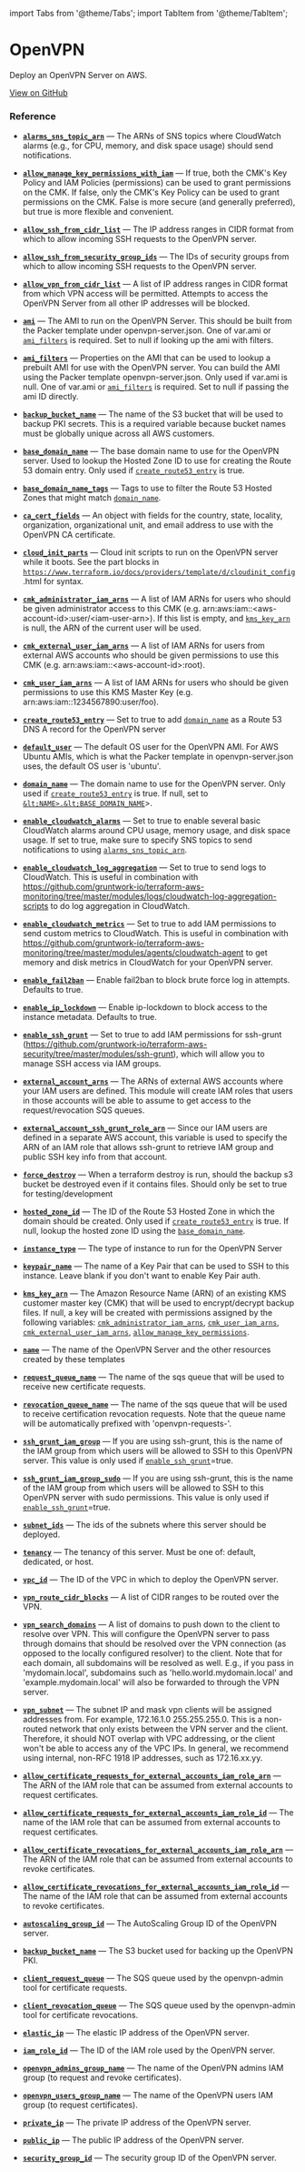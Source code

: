 import Tabs from '@theme/Tabs';
import TabItem from '@theme/TabItem';

# OpenVPN

Deploy an OpenVPN Server on AWS.

<a href="https://github.com/gruntwork-io/terraform-aws-service-catalog/tree/master/modules/mgmt/openvpn-server" className="link-button">View on GitHub</a>

### Reference

<Tabs>
<TabItem value="inputs" label="Inputs" default>

<a name="alarms_sns_topic_arn" className="snap-top"></a>

* [**`alarms_sns_topic_arn`**](#alarms_sns_topic_arn) &mdash; The ARNs of SNS topics where CloudWatch alarms (e.g., for CPU, memory, and disk space usage) should send notifications.

<a name="allow_manage_key_permissions_with_iam" className="snap-top"></a>

* [**`allow_manage_key_permissions_with_iam`**](#allow_manage_key_permissions_with_iam) &mdash; If true, both the CMK's Key Policy and IAM Policies (permissions) can be used to grant permissions on the CMK. If false, only the CMK's Key Policy can be used to grant permissions on the CMK. False is more secure (and generally preferred), but true is more flexible and convenient.

<a name="allow_ssh_from_cidr_list" className="snap-top"></a>

* [**`allow_ssh_from_cidr_list`**](#allow_ssh_from_cidr_list) &mdash; The IP address ranges in CIDR format from which to allow incoming SSH requests to the OpenVPN server.

<a name="allow_ssh_from_security_group_ids" className="snap-top"></a>

* [**`allow_ssh_from_security_group_ids`**](#allow_ssh_from_security_group_ids) &mdash; The IDs of security groups from which to allow incoming SSH requests to the OpenVPN server.

<a name="allow_vpn_from_cidr_list" className="snap-top"></a>

* [**`allow_vpn_from_cidr_list`**](#allow_vpn_from_cidr_list) &mdash; A list of IP address ranges in CIDR format from which VPN access will be permitted. Attempts to access the OpenVPN Server from all other IP addresses will be blocked.

<a name="ami" className="snap-top"></a>

* [**`ami`**](#ami) &mdash; The AMI to run on the OpenVPN Server. This should be built from the Packer template under openvpn-server.json. One of var.ami or [`ami_filters`](#ami_filters) is required. Set to null if looking up the ami with filters.

<a name="ami_filters" className="snap-top"></a>

* [**`ami_filters`**](#ami_filters) &mdash; Properties on the AMI that can be used to lookup a prebuilt AMI for use with the OpenVPN server. You can build the AMI using the Packer template openvpn-server.json. Only used if var.ami is null. One of var.ami or [`ami_filters`](#ami_filters) is required. Set to null if passing the ami ID directly.

<a name="backup_bucket_name" className="snap-top"></a>

* [**`backup_bucket_name`**](#backup_bucket_name) &mdash; The name of the S3 bucket that will be used to backup PKI secrets. This is a required variable because bucket names must be globally unique across all AWS customers.

<a name="base_domain_name" className="snap-top"></a>

* [**`base_domain_name`**](#base_domain_name) &mdash; The base domain name to use for the OpenVPN server. Used to lookup the Hosted Zone ID to use for creating the Route 53 domain entry. Only used if [`create_route53_entry`](#create_route53_entry) is true.

<a name="base_domain_name_tags" className="snap-top"></a>

* [**`base_domain_name_tags`**](#base_domain_name_tags) &mdash; Tags to use to filter the Route 53 Hosted Zones that might match [`domain_name`](#domain_name).

<a name="ca_cert_fields" className="snap-top"></a>

* [**`ca_cert_fields`**](#ca_cert_fields) &mdash; An object with fields for the country, state, locality, organization, organizational unit, and email address to use with the OpenVPN CA certificate.

<a name="cloud_init_parts" className="snap-top"></a>

* [**`cloud_init_parts`**](#cloud_init_parts) &mdash; Cloud init scripts to run on the OpenVPN server while it boots. See the part blocks in [`https://www.terraform.io/docs/providers/template/d/cloudinit_config`](#https://www.terraform.io/docs/providers/template/d/cloudinit_config).html for syntax.

<a name="cmk_administrator_iam_arns" className="snap-top"></a>

* [**`cmk_administrator_iam_arns`**](#cmk_administrator_iam_arns) &mdash; A list of IAM ARNs for users who should be given administrator access to this CMK (e.g. arn:aws:iam::&lt;aws-account-id>:user/&lt;iam-user-arn>). If this list is empty, and [`kms_key_arn`](#kms_key_arn) is null, the ARN of the current user will be used.

<a name="cmk_external_user_iam_arns" className="snap-top"></a>

* [**`cmk_external_user_iam_arns`**](#cmk_external_user_iam_arns) &mdash; A list of IAM ARNs for users from external AWS accounts who should be given permissions to use this CMK (e.g. arn:aws:iam::&lt;aws-account-id>:root).

<a name="cmk_user_iam_arns" className="snap-top"></a>

* [**`cmk_user_iam_arns`**](#cmk_user_iam_arns) &mdash; A list of IAM ARNs for users who should be given permissions to use this KMS Master Key (e.g. arn:aws:iam::1234567890:user/foo).

<a name="create_route53_entry" className="snap-top"></a>

* [**`create_route53_entry`**](#create_route53_entry) &mdash; Set to true to add [`domain_name`](#domain_name) as a Route 53 DNS A record for the OpenVPN server

<a name="default_user" className="snap-top"></a>

* [**`default_user`**](#default_user) &mdash; The default OS user for the OpenVPN AMI. For AWS Ubuntu AMIs, which is what the Packer template in openvpn-server.json uses, the default OS user is 'ubuntu'.

<a name="domain_name" className="snap-top"></a>

* [**`domain_name`**](#domain_name) &mdash; The domain name to use for the OpenVPN server. Only used if [`create_route53_entry`](#create_route53_entry) is true. If null, set to [`&lt;NAME>.&lt;BASE_DOMAIN_NAME`](#&lt;NAME>.&lt;BASE_DOMAIN_NAME)>.

<a name="enable_cloudwatch_alarms" className="snap-top"></a>

* [**`enable_cloudwatch_alarms`**](#enable_cloudwatch_alarms) &mdash; Set to true to enable several basic CloudWatch alarms around CPU usage, memory usage, and disk space usage. If set to true, make sure to specify SNS topics to send notifications to using [`alarms_sns_topic_arn`](#alarms_sns_topic_arn).

<a name="enable_cloudwatch_log_aggregation" className="snap-top"></a>

* [**`enable_cloudwatch_log_aggregation`**](#enable_cloudwatch_log_aggregation) &mdash; Set to true to send logs to CloudWatch. This is useful in combination with https://github.com/gruntwork-io/terraform-aws-monitoring/tree/master/modules/logs/cloudwatch-log-aggregation-scripts to do log aggregation in CloudWatch.

<a name="enable_cloudwatch_metrics" className="snap-top"></a>

* [**`enable_cloudwatch_metrics`**](#enable_cloudwatch_metrics) &mdash; Set to true to add IAM permissions to send custom metrics to CloudWatch. This is useful in combination with https://github.com/gruntwork-io/terraform-aws-monitoring/tree/master/modules/agents/cloudwatch-agent to get memory and disk metrics in CloudWatch for your OpenVPN server.

<a name="enable_fail2ban" className="snap-top"></a>

* [**`enable_fail2ban`**](#enable_fail2ban) &mdash; Enable fail2ban to block brute force log in attempts. Defaults to true.

<a name="enable_ip_lockdown" className="snap-top"></a>

* [**`enable_ip_lockdown`**](#enable_ip_lockdown) &mdash; Enable ip-lockdown to block access to the instance metadata. Defaults to true.

<a name="enable_ssh_grunt" className="snap-top"></a>

* [**`enable_ssh_grunt`**](#enable_ssh_grunt) &mdash; Set to true to add IAM permissions for ssh-grunt (https://github.com/gruntwork-io/terraform-aws-security/tree/master/modules/ssh-grunt), which will allow you to manage SSH access via IAM groups.

<a name="external_account_arns" className="snap-top"></a>

* [**`external_account_arns`**](#external_account_arns) &mdash; The ARNs of external AWS accounts where your IAM users are defined. This module will create IAM roles that users in those accounts will be able to assume to get access to the request/revocation SQS queues.

<a name="external_account_ssh_grunt_role_arn" className="snap-top"></a>

* [**`external_account_ssh_grunt_role_arn`**](#external_account_ssh_grunt_role_arn) &mdash; Since our IAM users are defined in a separate AWS account, this variable is used to specify the ARN of an IAM role that allows ssh-grunt to retrieve IAM group and public SSH key info from that account.

<a name="force_destroy" className="snap-top"></a>

* [**`force_destroy`**](#force_destroy) &mdash; When a terraform destroy is run, should the backup s3 bucket be destroyed even if it contains files. Should only be set to true for testing/development

<a name="hosted_zone_id" className="snap-top"></a>

* [**`hosted_zone_id`**](#hosted_zone_id) &mdash; The ID of the Route 53 Hosted Zone in which the domain should be created. Only used if [`create_route53_entry`](#create_route53_entry) is true. If null, lookup the hosted zone ID using the [`base_domain_name`](#base_domain_name).

<a name="instance_type" className="snap-top"></a>

* [**`instance_type`**](#instance_type) &mdash; The type of instance to run for the OpenVPN Server

<a name="keypair_name" className="snap-top"></a>

* [**`keypair_name`**](#keypair_name) &mdash; The name of a Key Pair that can be used to SSH to this instance. Leave blank if you don't want to enable Key Pair auth.

<a name="kms_key_arn" className="snap-top"></a>

* [**`kms_key_arn`**](#kms_key_arn) &mdash; The Amazon Resource Name (ARN) of an existing KMS customer master key (CMK) that will be used to encrypt/decrypt backup files. If null, a key will be created with permissions assigned by the following variables: [`cmk_administrator_iam_arns`](#cmk_administrator_iam_arns), [`cmk_user_iam_arns`](#cmk_user_iam_arns), [`cmk_external_user_iam_arns`](#cmk_external_user_iam_arns), [`allow_manage_key_permissions`](#allow_manage_key_permissions).

<a name="name" className="snap-top"></a>

* [**`name`**](#name) &mdash; The name of the OpenVPN Server and the other resources created by these templates

<a name="request_queue_name" className="snap-top"></a>

* [**`request_queue_name`**](#request_queue_name) &mdash; The name of the sqs queue that will be used to receive new certificate requests.

<a name="revocation_queue_name" className="snap-top"></a>

* [**`revocation_queue_name`**](#revocation_queue_name) &mdash; The name of the sqs queue that will be used to receive certification revocation requests. Note that the queue name will be automatically prefixed with 'openvpn-requests-'.

<a name="ssh_grunt_iam_group" className="snap-top"></a>

* [**`ssh_grunt_iam_group`**](#ssh_grunt_iam_group) &mdash; If you are using ssh-grunt, this is the name of the IAM group from which users will be allowed to SSH to this OpenVPN server. This value is only used if [`enable_ssh_grunt`](#enable_ssh_grunt)=true.

<a name="ssh_grunt_iam_group_sudo" className="snap-top"></a>

* [**`ssh_grunt_iam_group_sudo`**](#ssh_grunt_iam_group_sudo) &mdash; If you are using ssh-grunt, this is the name of the IAM group from which users will be allowed to SSH to this OpenVPN server with sudo permissions. This value is only used if [`enable_ssh_grunt`](#enable_ssh_grunt)=true.

<a name="subnet_ids" className="snap-top"></a>

* [**`subnet_ids`**](#subnet_ids) &mdash; The ids of the subnets where this server should be deployed.

<a name="tenancy" className="snap-top"></a>

* [**`tenancy`**](#tenancy) &mdash; The tenancy of this server. Must be one of: default, dedicated, or host.

<a name="vpc_id" className="snap-top"></a>

* [**`vpc_id`**](#vpc_id) &mdash; The ID of the VPC in which to deploy the OpenVPN server.

<a name="vpn_route_cidr_blocks" className="snap-top"></a>

* [**`vpn_route_cidr_blocks`**](#vpn_route_cidr_blocks) &mdash; A list of CIDR ranges to be routed over the VPN.

<a name="vpn_search_domains" className="snap-top"></a>

* [**`vpn_search_domains`**](#vpn_search_domains) &mdash; A list of domains to push down to the client to resolve over VPN. This will configure the OpenVPN server to pass through domains that should be resolved over the VPN connection (as opposed to the locally configured resolver) to the client. Note that for each domain, all subdomains will be resolved as well. E.g., if you pass in 'mydomain.local', subdomains such as 'hello.world.mydomain.local' and 'example.mydomain.local' will also be forwarded to through the VPN server.

<a name="vpn_subnet" className="snap-top"></a>

* [**`vpn_subnet`**](#vpn_subnet) &mdash; The subnet IP and mask vpn clients will be assigned addresses from. For example, 172.16.1.0 255.255.255.0. This is a non-routed network that only exists between the VPN server and the client. Therefore, it should NOT overlap with VPC addressing, or the client won't be able to access any of the VPC IPs. In general, we recommend using internal, non-RFC 1918 IP addresses, such as 172.16.xx.yy.

</TabItem>
<TabItem value="outputs" label="Outputs">

<a name="allow_certificate_requests_for_external_accounts_iam_role_arn" className="snap-top"></a>

* [**`allow_certificate_requests_for_external_accounts_iam_role_arn`**](#allow_certificate_requests_for_external_accounts_iam_role_arn) &mdash; The ARN of the IAM role that can be assumed from external accounts to request certificates.

<a name="allow_certificate_requests_for_external_accounts_iam_role_id" className="snap-top"></a>

* [**`allow_certificate_requests_for_external_accounts_iam_role_id`**](#allow_certificate_requests_for_external_accounts_iam_role_id) &mdash; The name of the IAM role that can be assumed from external accounts to request certificates.

<a name="allow_certificate_revocations_for_external_accounts_iam_role_arn" className="snap-top"></a>

* [**`allow_certificate_revocations_for_external_accounts_iam_role_arn`**](#allow_certificate_revocations_for_external_accounts_iam_role_arn) &mdash; The ARN of the IAM role that can be assumed from external accounts to revoke certificates.

<a name="allow_certificate_revocations_for_external_accounts_iam_role_id" className="snap-top"></a>

* [**`allow_certificate_revocations_for_external_accounts_iam_role_id`**](#allow_certificate_revocations_for_external_accounts_iam_role_id) &mdash; The name of the IAM role that can be assumed from external accounts to revoke certificates.

<a name="autoscaling_group_id" className="snap-top"></a>

* [**`autoscaling_group_id`**](#autoscaling_group_id) &mdash; The AutoScaling Group ID of the OpenVPN server.

<a name="backup_bucket_name" className="snap-top"></a>

* [**`backup_bucket_name`**](#backup_bucket_name) &mdash; The S3 bucket used for backing up the OpenVPN PKI.

<a name="client_request_queue" className="snap-top"></a>

* [**`client_request_queue`**](#client_request_queue) &mdash; The SQS queue used by the openvpn-admin tool for certificate requests.

<a name="client_revocation_queue" className="snap-top"></a>

* [**`client_revocation_queue`**](#client_revocation_queue) &mdash; The SQS queue used by the openvpn-admin tool for certificate revocations.

<a name="elastic_ip" className="snap-top"></a>

* [**`elastic_ip`**](#elastic_ip) &mdash; The elastic IP address of the OpenVPN server.

<a name="iam_role_id" className="snap-top"></a>

* [**`iam_role_id`**](#iam_role_id) &mdash; The ID of the IAM role used by the OpenVPN server.

<a name="openvpn_admins_group_name" className="snap-top"></a>

* [**`openvpn_admins_group_name`**](#openvpn_admins_group_name) &mdash; The name of the OpenVPN admins IAM group (to request and revoke certificates).

<a name="openvpn_users_group_name" className="snap-top"></a>

* [**`openvpn_users_group_name`**](#openvpn_users_group_name) &mdash; The name of the OpenVPN users IAM group (to request certificates).

<a name="private_ip" className="snap-top"></a>

* [**`private_ip`**](#private_ip) &mdash; The private IP address of the OpenVPN server.

<a name="public_ip" className="snap-top"></a>

* [**`public_ip`**](#public_ip) &mdash; The public IP address of the OpenVPN server.

<a name="security_group_id" className="snap-top"></a>

* [**`security_group_id`**](#security_group_id) &mdash; The security group ID of the OpenVPN server.

</TabItem>
</Tabs>


<!-- ##DOCS-SOURCER-START
{"sourcePlugin":"Service Catalog Reference","hash":"acc8387f98145bdb9a7c26e79028d1ce"}
##DOCS-SOURCER-END -->
